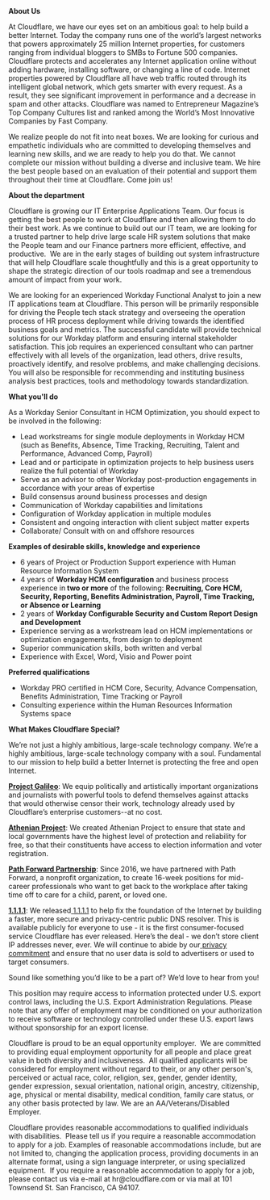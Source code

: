 <div class="content-intro">
	<div><strong>About Us</strong></div>
	<div>
		<p><span style="font-weight: 400;">At Cloudflare, we have our eyes set on an ambitious goal: to help build a better Internet. Today the company runs one of the world’s largest networks that powers approximately 25 million Internet properties, for customers ranging from individual bloggers to SMBs to Fortune 500 companies. Cloudflare protects and accelerates any Internet application online without adding hardware, installing software, or changing a line of code. Internet properties powered by Cloudflare all have web traffic routed through its intelligent global network, which gets smarter with every request. As a result, they see significant improvement in performance and a decrease in spam and other attacks. Cloudflare was named to Entrepreneur Magazine’s Top Company Cultures list and ranked among the World’s Most Innovative Companies by Fast Company.</span><span style="font-weight: 400;">&nbsp;</span></p>
		<p><span style="font-weight: 400;">We realize people do not fit into neat boxes. We are looking for curious and empathetic individuals who are committed to developing themselves and learning new skills, and we are ready to help you do that. We cannot complete our mission without building a diverse and inclusive team. We hire the best people based on an evaluation of their potential and support them throughout their time at Cloudflare. Come join us!&nbsp;</span></p>
	</div>
</div>
<p><strong>About the department</strong></p>
<p>Cloudflare is growing our IT Enterprise Applications Team. Our focus is getting the best people to work at Cloudflare and then allowing them to do their best work. As we continue to build out our IT team, we are looking for a trusted partner to help drive large scale HR system solutions that make the People team and our Finance partners more efficient, effective, and productive.&nbsp; We are in the early stages of building out system infrastructure that will help Cloudflare scale thoughtfully and this is a great opportunity to shape the strategic direction of our tools roadmap and see a tremendous amount of impact from your work.&nbsp;&nbsp;</p>
<p>We are looking for an experienced Workday Functional Analyst to join a new IT applications team at Cloudflare. This person will be primarily responsible for driving the People tech stack strategy and overseeing the operation process of HR process deployment while driving towards the identified business goals and metrics. The successful candidate&nbsp;will provide technical solutions for our Workday platform and ensuring internal stakeholder satisfaction. This job requires an experienced consultant who can partner effectively with all levels of the organization, lead others, drive results, proactively identify, and resolve problems, and make challenging decisions.&nbsp; You will also be responsible for recommending and instituting business analysis best practices, tools and methodology towards standardization.&nbsp;</p>
<p><strong>What you'll do</strong></p>
<p>As a Workday Senior Consultant in HCM Optimization, you should expect to be involved in the following:</p>
<ul>
	<li>Lead workstreams for single module deployments in Workday HCM (such as Benefits, Absence, Time Tracking, Recruiting, Talent and Performance, Advanced Comp, Payroll)</li>
	<li>Lead and or participate in optimization projects to help business users realize the full potential of Workday</li>
	<li>Serve as an advisor to other Workday post-production engagements in accordance with your areas of expertise</li>
	<li>Build consensus around business processes and design</li>
	<li>Communication of Workday capabilities and limitations</li>
	<li>Configuration of Workday application in multiple modules</li>
	<li>Consistent and ongoing interaction with client subject matter experts</li>
	<li>Collaborate/ Consult with on and offshore resources</li>
</ul>
<p><strong>Examples of desirable skills, knowledge and experience</strong></p>
<ul>
	<li>6 years of Project or Production Support experience with Human Resource Information System&nbsp;</li>
	<li>4 years of <strong>Workday HCM configuration</strong> and business process experience in<strong> two or more</strong> of the following: <strong>Recruiting, Core HCM, Security, Reporting, Benefits Administration, Payroll, Time Tracking, or Absence or Learning</strong></li>
	<li>2 years of <strong>Workday Configurable Security and Custom Report Design and Development</strong></li>
	<li>Experience serving as a workstream lead on HCM implementations or optimization engagements, from design to deployment</li>
	<li>Superior communication skills, both written and verbal</li>
	<li>Experience with Excel, Word, Visio and Power point</li>
</ul>
<p><strong>Preferred qualifications</strong></p>
<ul>
	<li>Workday PRO certified in HCM Core, Security, Advance Compensation, Benefits Administration, Time Tracking or Payroll</li>
	<li>Consulting experience within the Human Resources Information Systems space</li>
</ul>
<div class="content-conclusion">
	<p><strong>What Makes Cloudflare Special?</strong></p>
	<p><span style="font-weight: 400;">We’re not just a highly ambitious, large-scale technology company. We’re a highly ambitious, large-scale technology company with a soul. Fundamental to our mission to help build a better Internet is protecting the free and open Internet.</span></p>
	<p><a href="https://blog.cloudflare.com/protecting-free-expression-online/"><strong>Project Galileo</strong></a><span style="font-weight: 400;">: We equip politically and artistically important organizations and journalists with powerful tools to defend themselves against attacks that would otherwise censor their work, technology already used by Cloudflare’s enterprise customers--at no cost.</span></p>
	<p><strong><a href="https://www.cloudflare.com/athenian/">Athenian Project</a></strong><span style="font-weight: 400;">: We created Athenian Project to ensure that state and local governments have the highest level of protection and reliability for free, so that their constituents have access to election information and voter registration.</span></p>
	<p><a href="https://blog.cloudflare.com/tag/path-forward/"><strong>Path Forward Partnership</strong></a><span style="font-weight: 400;">: Since 2016, we have partnered with Path Forward, a nonprofit organization, to create 16-week positions for mid-career professionals who want to get back to the workplace after taking time off to care for a child, parent, or loved one.</span></p>
	<p><a href="https://1.1.1.1/"><strong>1.1.1.1</strong></a><span style="font-weight: 400;">: We released</span><a href="https://1.1.1.1/"> <span style="font-weight: 400;">1.1.1.1</span></a><span style="font-weight: 400;"> to help fix the foundation of the Internet by building a faster, more secure and privacy-centric public DNS resolver. This is available publicly for everyone to use - it is the first consumer-focused service Cloudflare has ever released. Here’s the deal - we don’t store client IP addresses never, ever. We will continue to abide by our</span><a href="https://developers.cloudflare.com/1.1.1.1/privacy/public-dns-resolver"> privacy commitment</a><span style="font-weight: 400;"> and ensure that no user data is sold to advertisers or used to target consumers.</span></p>
	<p><span style="font-weight: 400;">Sound like something you’d like to be a part of? We’d love to hear from you!</span></p>
	<p><span style="font-weight: 400;">This position may require access to information protected under U.S. export control laws, including the U.S. Export Administration Regulations. Please note that any offer of employment may be conditioned on your authorization to receive software or technology controlled under these U.S. export laws without sponsorship for an export license.</span></p>
	<p><span style="font-weight: 400;">Cloudflare is proud to be an equal opportunity employer. &nbsp;We are committed to providing equal employment opportunity for all people and place great value in both diversity and inclusiveness. &nbsp;All qualified applicants will be considered for employment without regard to their, or any other person's, perceived or actual</span> <span style="font-weight: 400;">race, color, religion, sex, gender, gender identity, gender expression, sexual orientation, national origin, ancestry, citizenship, age, physical or mental disability, medical condition, family care status, or any other basis protected by law. </span><span style="font-weight: 400;">We are an AA/Veterans/Disabled Employer.</span></p>
	<p><span style="font-weight: 400;">Cloudflare provides reasonable accommodations to qualified individuals with disabilities. &nbsp;Please tell us if you require a reasonable accommodation to apply for a job. Examples of reasonable accommodations include, but are not limited to, changing the application process, providing documents in an alternate format, using a sign language interpreter, or using specialized equipment. &nbsp;If you require a reasonable accommodation to apply for a job, please contact us via e-mail at </span><span style="font-weight: 400;">hr@cloudflare.com</span><span style="font-weight: 400;"> or via mail at 101 Townsend St. San Francisco, CA 94107.</span></p>
</div>
